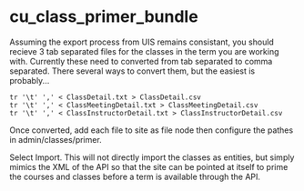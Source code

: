 # cu_class_primer_bundle

Assuming the export process from UIS remains consistant, you should recieve 3 tab separated files for the classes in the term you are working with.  Currently these need to converted from tab separated to comma separated.  There several ways to convert them, but the easiest is probably...

```
tr '\t' ',' < ClassDetail.txt > ClassDetail.csv
tr '\t' ',' < ClassMeetingDetail.txt > ClassMeetingDetail.csv
tr '\t' ',' < ClassInstructorDetail.txt > ClassInstructorDetail.csv
```

Once converted, add each file to site as file node then configure the pathes in admin/classes/primer.

Select Import.  This will not directly import the classes as entities, but simply mimics the XML of the API so that the site can be pointed at itself to prime the courses and classes before a term is available through the API.
